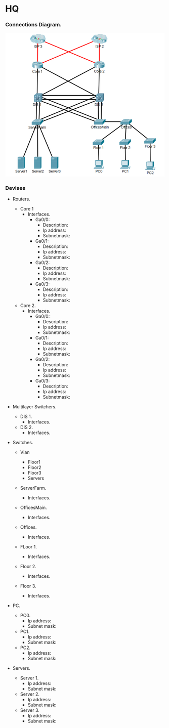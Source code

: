 # HQ

### Connections Diagram.
![alt text](../resources/img/hqImg.png "Logo Title Text 1")

### Devises
* Routers.
    * Core 1
        * Interfaces.
            * Ga0/0:
                * Description:
                * Ip address:
                * Subnetmask:
            * Ga0/1:
                * Description:
                * Ip address:
                * Subnetmask:
            * Ga0/2:
                * Description:
                * Ip address:
                * Subnetmask:
            * Ga0/3:
                * Description:
                * Ip address:
                * Subnetmask:
    * Core 2.
        * Interfaces.
            * Ga0/0:
                * Description:
                * Ip address:
                * Subnetmask:
            * Ga0/1:
                * Description:
                * Ip address:
                * Subnetmask:
            * Ga0/2:
                * Description:
                * Ip address:
                * Subnetmask:
            * Ga0/3:
                * Description:
                * Ip address:
                * Subnetmask:

* Multilayer Switchers.
    * DIS 1.
        * Interfaces.
    * DIS 2.
        * Interfaces.
        
* Switches. 

    * Vlan
        * Floor1
        * Floor2
        * Floor3
        * Servers
    
    * ServerFarm.
        * Interfaces.
    * OfficesMain.
        * Interfaces.
    * Offices.
        * Interfaces.
    * FLoor 1.
        * Interfaces.
    * Floor 2.
        * Interfaces.
    * Floor 3.
        * Interfaces.
        
* PC.
    * PC0.
        * Ip address:
        * Subnet mask:
    * PC1.
        * Ip address:
        * Subnet mask:
    * PC2.
        * Ip address:
        * Subnet mask:

* Servers.
    * Server 1.
        * Ip address:
        * Subnet mask:
    * Server 2.
        * Ip address:
        * Subnet mask:
    * Server 3.
        * Ip address:
        * Subnet mask:
